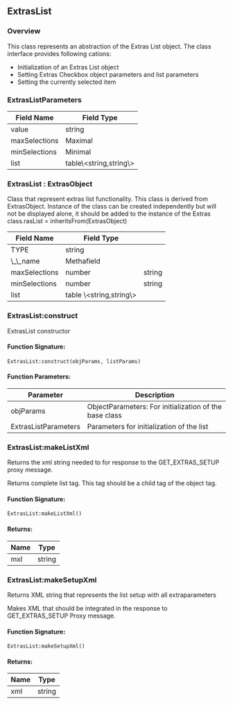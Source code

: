 ## ExtrasList

### Overview

This class represents an abstraction of the Extras List object. The class interface provides following cations:

- Initialization of an Extras List object
- Setting Extras Checkbox object parameters and list parameters
- Setting the currently selected item

### ExtrasListParameters

| Field Name    | Field Type                 |
| ------------- | -------------------------- |
| value         | string                     |
| maxSelections | Maximal                    |
| minSelections | Minimal                    |
| list          | table\\\<string,string\\\> |

### ExtrasList : ExtrasObject

 Class that represent extras list functionality. This class is derived from ExtrasObject. Instance of the class can be created independently but will not be displayed alone, it should be added to the instance of the Extras class.rasList = inheritsFrom(ExtrasObject)

| Field Name    | Field Type                  |        |
| ------------- | --------------------------- | :----- |
| TYPE          | string                      |        |
| \\\_\\\_name  | Methafield                  |        |
| maxSelections | number                      | string |
| minSelections | number                      | string |
| list          | table \\\<string,string\\\> |        |

### ExtrasList:construct

 ExtrasList constructor

#### Function Signature:

`ExtrasList:construct(objParams, listParams)`

#### Function Parameters:

| Parameter            | Description                                            |
| -------------------- | ------------------------------------------------------ |
| objParams            | ObjectParameters: For initialization of the base class |
| ExtrasListParameters | Parameters for initialization of the list              |

### ExtrasList:makeListXml

 Returns the xml string needed to for response to the GET\_EXTRAS\_SETUP proxy message.

 Returns complete list tag. This tag should be a child tag of the object tag.

#### Function Signature:

`ExtrasList:makeListXml()`

#### Returns:

| Name | Type   |
| ---- | ------ |
| mxl  | string |

### ExtrasList:makeSetupXml

 Returns XML string that represents the list setup with all extraparameters

 Makes XML that should be integrated in the response to GET\_EXTRAS\_SETUP Proxy message.

#### Function Signature:

`ExtrasList:makeSetupXml()`

#### Returns:

| Name | Type   |
| ---- | ------ |
| xml  | string |
